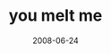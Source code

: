 ---
layout: base.njk
title : 'you melt me' 
view_title : 'you melt me' 
year : '2008' 
date : '2008-06-24' 
img_file : '/drawing/youmeltme.jpg' 
html_file : 'youmeltme' 
next_html : 'youmadeamistake.html' 
year_order : '272' 
permalink : "title/{{html_file}}.html"
---